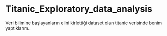 # Titanic_Exploratory_data_analysis
Veri bilimine başlayanların  elini kirlettiği dataset olan titanic verisinde benim yaptıklarım..

